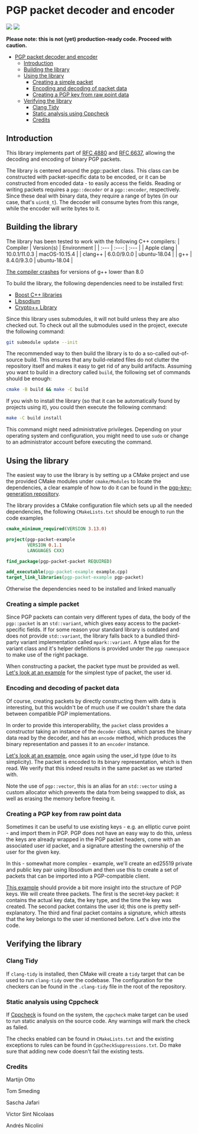 # PGP packet decoder and encoder

![](https://github.com/summitto/pgp-packet-library/workflows/ubuntu-latest/badge.svg)
![](https://github.com/summitto/pgp-packet-library/workflows/macos-latest/badge.svg)

**Please note: this is not (yet) production-ready code. Proceed with caution.**

- [PGP packet decoder and encoder](#pgp-packet-decoder-and-encoder)
  - [Introduction](#introduction)
  - [Building the library](#building-the-library)
  - [Using the library](#using-the-library)
    - [Creating a simple packet](#creating-a-simple-packet)
    - [Encoding and decoding of packet data](#encoding-and-decoding-of-packet-data)
    - [Creating a PGP key from raw point data](#creating-a-pgp-key-from-raw-point-data)
  - [Verifying the library](#verifying-the-library)
    - [Clang Tidy](#clang-tidy)
    - [Static analysis using Cppcheck](#static-analysis-using-cppcheck)
    - [Credits](#credits)

## Introduction

This library implements part of [RFC 4880](https://tools.ietf.org/html/rfc4880) and [RFC 6637](https://tools.ietf.org/html/rfc6637), allowing the decoding and encoding of binary PGP packets.

The library is centered around the pgp::packet class. This class can be constructed with packet-specific data to be encoded, or it can be constructed from encoded data - to easily access the fields. Reading or writing packets requires a `pgp::decoder` or a `pgp::encoder`, respectively. Since these deal with binary data, they require a range of bytes (in our case, that's `uint8_t`). The decoder will consume bytes from this range, while the encoder will write bytes to it.

## Building the library

The library has been tested to work with the following C++ compilers:
| Compiler      | Version(s)      | Environment     |
| :---          |     :---:       | :---            |
| Apple clang   | 10.0.1/11.0.3   | macOS-10.15.4   |
| clang++       | 6.0.0/9.0.0     | ubuntu-18.04    |
| g++           | 8.4.0/9.3.0     | ubuntu-18.04    |

[The compiler crashes](https://gcc.gnu.org/bugzilla/show_bug.cgi?id=91058) for versions of g++ lower than 8.0

To build the library, the following dependencies need to be installed first:
- [Boost C++ libraries](https://www.boost.org/)
- [Libsodium](https://download.libsodium.org/doc/)
- [Crypto++ Library](https://cryptopp.com/)

Since this library uses submodules, it will not build unless they are also checked out. To check out all the submodules used in the project, execute the following command:

```bash
git submodule update --init
```

The recommended way to then build the library is to do a so-called out-of-source build. This ensures that any build-related files do not clutter the repository itself and makes it easy to get rid of any build artifacts. Assuming you want to build in a directory called `build`, the following set of commands should be enough:

```bash
cmake -B build && make -C build
```

If you wish to install the library (so that it can be automatically found by projects using it), you could then execute the following command:

```bash
make -C build install
```

This command might need administrative privileges. Depending on your operating system and configuration, you might need to use `sudo` or change to an administrator account before executing the command.

## Using the library

The easiest way to use the library is by setting up a CMake project and use the provided CMake modules under `cmake/Modules` to locate the dependencies, a clear example of how to do it can be found in the [pgp-key-generation repository](https://github.com/summitto/pgp-key-generation/).

The library provides a CMake configuration file which sets up all the needed dependencies, the following `CMakeLists.txt` should be enough to run the code examples
```cmake
cmake_minimum_required(VERSION 3.13.0)

project(pgp-packet-example
        VERSION 0.1.1
        LANGUAGES CXX)

find_package(pgp-packet-packet REQUIRED)

add_executable(pgp-packet-example example.cpp)
target_link_libraries(pgp-packet-example pgp-packet)
```

Otherwise the dependencies need to be installed and linked manually

### Creating a simple packet

Since PGP packets can contain very different types of data, the body of the `pgp::packet` is an `std::variant`, which gives easy access to the packet-specific fields. If for some reason your standard library is outdated and does not provide `std::variant`, the library falls back to a bundled third-party variant implementation called `mpark::variant`. A type alias for the variant class and it's helper definitions is provided under the `pgp namespace` to make use of the right package.

 When constructing a packet, the packet type must be provided as well. [Let's look at an example](examples/create_simple_packet.cpp) for the simplest type of packet, the user id.

### Encoding and decoding of packet data

Of course, creating packets by directly constructing them with data
is interesting, but this wouldn't be of much use if we couldn't
share the data between compatible PGP implementations.

In order to provide this interoperability, the `packet` class
provides a constructor taking an instance of the `decoder` class,
which parses the binary data read by the decoder, and has an
`encode` method, which produces the binary representation and
passes it to an `encoder` instance.

[Let's look at an example](examples/encoding_and_decoding.cpp), 
once again using the user_id type (due to its simplicity).
The packet is encoded to its binary representation, which is then 
read. We verify that this indeed results in the same
packet as we started with.

Note the use of `pgp::vector`, this is an alias for an `std::vector`
using a custom allocator which prevents the data from being swapped
to disk, as well as erasing the memory before freeing it.

### Creating a PGP key from raw point data

Sometimes it can be useful to use existing keys - e.g. an elliptic curve point - and import them in PGP. PGP does not have an easy way to do this, unless the keys are already wrapped in the PGP packet headers, come with an associated user id packet, and a signature attesting the ownership of the user for the given key.

In this - somewhat more complex - example, we'll create an ed25519 private and public key pair using libsodium and then use this to create a set of packets that can be imported into a PGP-compatible client.

[This example](examples/key_from_raw_data.cpp) should provide a bit more insight into the structure of PGP keys. We will create three packets. The first is the secret-key packet: it contains the actual key data, the key type, and the time the key was created. The second packet contains the user id; this one is pretty self-explanatory. The third and final packet contains a signature, which attests that the key belongs to the user id mentioned before. Let's dive into the code.

## Verifying the library

### Clang Tidy

If `clang-tidy` is installed, then CMake will create a `tidy` target that can be used to run `clang-tidy` over the codebase. The configuration for the checkers can be found in the `.clang-tidy` file in the root of the repository.

### Static analysis using Cppcheck

If [Cppcheck](http://cppcheck.sourceforge.net/) is found on the system,
the `cppcheck` make target can be used to run static analysis on the
source code. Any warnings will mark the check as failed.

The checks enabled can be found in `CMakeLists.txt` and the existing
exceptions to rules can be found in `CppCheckSuppressions.txt`. Do make
sure that adding new code doesn't fail the existing tests.

### Credits

Martijn Otto

Tom Smeding

Sascha Jafari

Victor Sint Nicolaas

Andrés Nicolini
